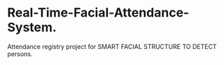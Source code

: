 # Real-Time-Facial-Attendance-System.
Attendance registry project for SMART FACIAL STRUCTURE TO DETECT persons.
